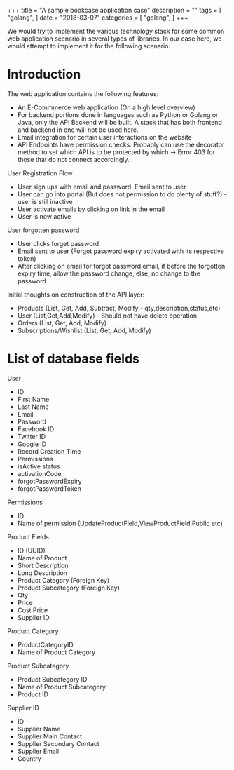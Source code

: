 +++
title = "A sample bookcase application case"
description = ""
tags = [
    "golang",
]
date = "2018-03-07"
categories = [
    "golang",
]
+++

We would try to implement the various technology stack for some common web application scenario in several types of libraries. In our case here, we would attempt to implement it for the following scenario.

# Introduction

The web application contains the following features:
- An E-Commmerce web application (On a high level overview)
- For backend portions done in languages such as Python or Golang or Java, only the API Backend will be built. A stack that has both frontend and backend in one will not be used here.
- Email integration for certain user interactions on the website
- API Endpoints have permission checks. Probably can use the decorator method to set which API is to be protected by which -> Error 403 for those that do not connect accordingly.

User Registration Flow
- User sign ups with email and password. Email sent to user
- User can go into portal (But does not permission to do plenty of stuff?) - user is still inactive
- User activate emails by clicking on link in the email
- User is now active

User forgotten password
- User clicks forget password
- Email sent to user (Forgot password expiry activated with its respective token)
- After clicking on email for forgot password email, if before the forgotten expiry time, allow the password change, else; no change to the password

Initial thoughts on construction of the API layer:
- Products (List, Get, Add, Subtract, Modify - qty,description,status,etc)
- User (List,Get,Add,Modify) - Should not have delete operation
- Orders (List, Get, Add, Modify)
- Subscriptions/Wishlist (List, Get, Add, Modify)

# List of database fields

User
- ID
- First Name
- Last Name
- Email
- Password
- Facebook ID
- Twitter ID
- Google ID
- Record Creation Time
- Permissions
- isActive status
- activationCode
- forgotPasswordExpiry
- forgotPasswordToken

Permissions
- ID
- Name of permission (UpdateProductField,ViewProductField,Public etc)

Product Fields
- ID (UUID)
- Name of Product
- Short Description
- Long Description
- Product Category (Foreign Key)
- Product Subcategory (Foreign Key)
- Qty
- Price
- Cost Price
- Supplier ID

Product Category
- ProductCategoryID
- Name of Product Category

Product Subcategory
- Product Subcategory ID
- Name of Product Subcategory
- Product ID

Supplier ID
- ID
- Supplier Name
- Supplier Main Contact
- Supplier Secondary Contact
- Supplier Email
- Country



